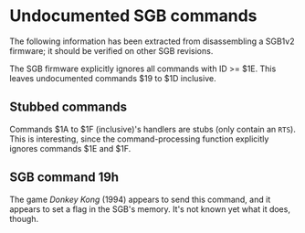 # Undocumented SGB commands

The following information has been extracted from disassembling a SGB1v2
firmware; it should be verified on other SGB revisions.

The SGB firmware explicitly ignores all commands with ID >= $1E. This
leaves undocumented commands $19 to $1D inclusive.

## Stubbed commands

Commands $1A to $1F (inclusive)'s handlers are stubs (only contain an
`RTS`). This is interesting, since the command-processing function
explicitly ignores commands $1E and $1F.

## SGB command 19h

The game _Donkey Kong_ (1994) appears to send this command, and it appears
to set a flag in the SGB's memory. It's not known yet what it does,
though.
